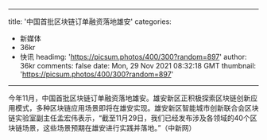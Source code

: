 
---
title: '中国首批区块链订单融资落地雄安'
categories: 
 - 新媒体
 - 36kr
 - 快讯
headimg: 'https://picsum.photos/400/300?random=897'
author: 36kr
comments: false
date: Mon, 29 Nov 2021 08:32:18 GMT
thumbnail: 'https://picsum.photos/400/300?random=897'
---

<div>   
今年11月，中国首批区块链订单融资落地雄安。雄安新区正积极探索区块链创新应用模式，多种区块链应用场景即将在雄安实现。雄安新区智能城市创新联合会区块链实验室副主任孟宏伟表示，“截至11月29日，我们已经发布涉及各领域的40个区块链场景，这些场景预期在雄安进行实践并落地。”（中新网）  
</div>
            